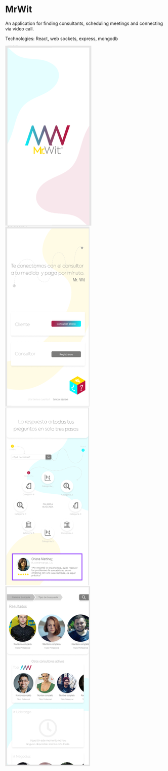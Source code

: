 # MrWit

An application for finding consultants, scheduling meetings and connecting via video call.

Technologies: React, web sockets, express, mongodb

![My Image](./img/1.png)
![My Image](./img/2.png)
![My Image](./img/3.png)
![My Image](./img/4.png)